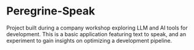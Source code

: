 # Peregrine-Speak
Project built during a company workshop exploring LLM and AI tools for development. This is a basic application featuring text to speak, and an experiment to gain insights on optimizing a development pipeline.
